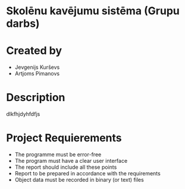 # Skolēnu kavējumu sistēma (Grupu darbs)

# Created by 
- Jevgenijs Kurševs
- Artjoms Pimanovs

# Description

dlkfhjdyhfdfjs

# Project Requierements

 - The programme must be error-free
 - The program must have a clear user interface
 - The report should include all these points
 - Report to be prepared in accordance with the requirements
 - Object data must be recorded in binary (or text) files
